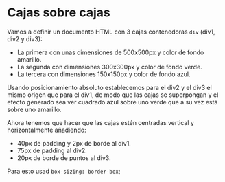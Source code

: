 # Cajas sobre cajas

Vamos a definir un documento HTML con 3 cajas contenedoras `div` (div1, div2 y div3):

- La primera con unas dimensiones de 500x500px y color de fondo amarillo.
- La segunda con dimensiones 300x300px y color de fondo verde.
- La tercera con dimensiones 150x150px y color de fondo azul.

Usando posicionamiento absoluto establecemos para el div2 y el div3 el mismo origen que para el div1, de modo que las cajas se superpongan y el efecto generado sea ver cuadrado azul sobre uno verde que a su vez está sobre uno amarillo.

Ahora tenemos que hacer que las cajas estén centradas vertical y horizontalmente añadiendo:

- 40px de padding y 2px de borde al div1.
- 75px de padding al div2.
- 20px de borde de puntos al div3.

Para esto usad `box-sizing: border-box`;
